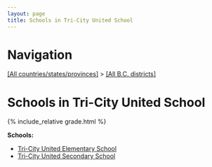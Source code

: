 ```yaml
---
layout: page
title: Schools in Tri-City United School
---
```

# Navigation

[[All countries/states/provinces]](../..) > [[All B.C. districts]](..)

# Schools in Tri-City United School

{% include_relative grade.html %}

**Schools:**

- [Tri-City United Elementary School](Tri-City_United_Elementary_School.md)
- [Tri-City United Secondary School](Tri-City_United_Secondary_School.md)
